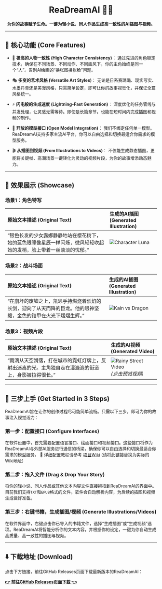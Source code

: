 <h1 align="center">ReaDreamAI 📖✨</h1>
<p align="center"><b>为你的故事赋予生命。一键为轻小说、同人作品生成高一致性的AI插图与视频。</b></p>

---

## 🌟 核心功能 (Core Features)

*   🎨 **极高的人物一致性 (High Character Consistency)**：
    通过先进的角色锁定技术，确保在不同场景、不同动作、不同画风下，你的主角始终是同一个“人”。告别AI绘画的“换张图换张脸”问题。

*   🎭 **多变的艺术风格 (Versatile Art Styles)**：
    无论是日系赛璐璐、现实写实、水墨丹青还是美漫风格，只需简单设定，即可让你的故事视觉化，并保证全篇风格统一。

*   ⚡️ **闪电般的生成速度 (Lightning-Fast Generation)**：
    深度优化的任务管线与并发处理，让灵感无需等待。即使是长篇章节，也能在短时间内完成插图和视频的制作。

*   🔌 **开放的模型接口 (Open Model Integration)**：
    我们不绑定任何单一模型。ReaDreamAI支持多家主流AI平台，你可以自由选择和切换最适合你需求的模型服务。

*   🎬 **从插图到视频 (From Illustrations to Videos)**：
    不仅能生成静态插图，更能将关键帧、高潮场景一键转化为灵动的视频片段，为你的故事增添动态魅力。

---

## 🎨 效果展示 (Showcase)

### 场景1：角色特写

| 原始文本描述 (Original Text) | 生成的AI插图 (Generated Illustration) |
| :--- | :--- |
| “银色长发的少女露娜静静地站在樱花树下，她的蓝色眼瞳像星辰一样闪烁，微风轻轻吹起她的发梢，脸上带着一丝淡淡的忧郁。” | ![Character Luna](https://your-image-hosting.com/luna_sakura.png) |

### 场景2：战斗场面

| 原始文本描述 (Original Text) | 生成的AI插图 (Generated Illustration) |
| :--- | :--- |
| “在崩坏的废墟之上，凯恩手持燃烧着烈焰的长剑，迎向了从天而降的巨龙。他的眼神坚毅，金色的铠甲在火光下熠熠生辉。” | ![Kain vs Dragon](https://your-image-hosting.com/kain_vs_dragon.png) |

### 场景3：视频片段

| 原始文本描述 (Original Text) | 生成的AI视频 (Generated Video) |
| :--- | :--- |
| “雨滴从天空滑落，打在城市的霓虹灯牌上，反射出迷离的光。主角独自走在湿漉漉的街道上，身影被拉得很长。” | ![Rainy Street Video](https://your-image-hosting.com/rainy_street_video_preview.png) <br> *(点击预览视频)* |

---
## 🚀 三步上手 (Get Started in 3 Steps)

ReaDreamAI旨在让你的创作过程尽可能简单流畅。只需以下三步，即可为你的故事注入视觉活力：

### 第一步：配置接口 (Configure Interfaces)
在软件设置中，首先需要配置语言接口、绘画接口和视频接口。这些接口将作为ReaDreamAI与外部AI服务进行通信的桥梁，确保你可以自由选择和切换最适合你需求的模型服务。
🔗 详细配置教程请参考 [项目Wiki](https://github.com/your-repo/ReaDreamAI/wiki) (请将此链接替换为实际的Wiki地址)

### 第二步：拖入文件 (Drag & Drop Your Story)
将你的轻小说、同人作品或其他文本内容文件直接拖拽到ReaDreamAI的界面中。目前我们支持`TXT`和`EPUB`格式的文件。软件会自动解析内容，为后续的插图和视频生成做好准备。

### 第三步：右键书籍，生成插图/视频 (Generate Illustrations/Videos)
在软件界面中，右键点击你已导入的书籍文件，选择“生成插图”或“生成视频”选项。ReaDreamAI将智能分析你的文本内容，并根据你的设定，一键为你自动生成高质量、高一致性的插图与视频。

---

## ⬇️ 下载地址 (Download)

点击下方链接，前往GitHub Releases页面下载最新版本的ReaDreamAI：

[**👉 前往GitHub Releases页面下载 👈**](https://github.com/NEKOparapa/ReaDreamAI/releases)
